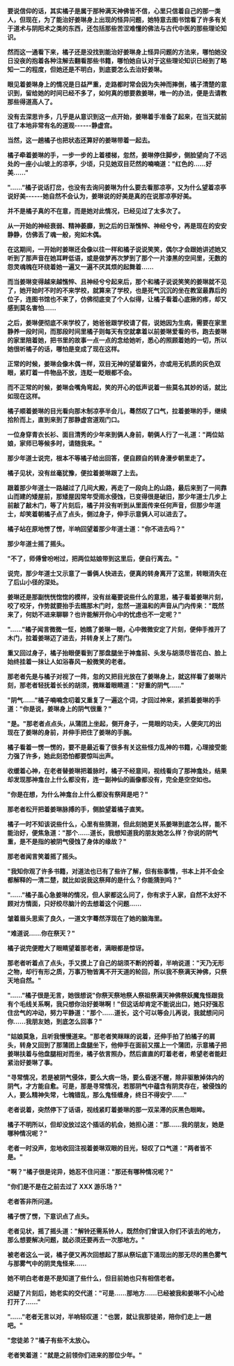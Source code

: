 <link rel="stylesheet" href="../../styles/text.css" />

**要说信仰的话，其实橘子是属于那种满天神佛皆不信，心里只信着自己的那一类人，但现在，为了能治好姜琳身上出现的怪异问题，她特意去图书馆看了许多有关于道术与阴阳术之类的东西，还包括那些苦涩难懂的佛法与古代中医的那些理论知识。**

**然而这一通看下来，橘子还是没找到能治好姜琳身上怪异问题的方法来，哪怕她没日没夜的抱着各种注解去翻看那些书籍，哪怕她自认对于这些理论知识已经到了略知一二的程度，但她还是不明白，到底要怎么去治好姜琳。**

**眼见着姜琳身上的情况是日益严重，走路都时常会因为失神而摔倒，橘子清楚的意识到，留给她的时间已经不多了，如何真的想要救姜琳，唯一的办法，便是去请教那些得道高人了。**

**没有去深思许多，几乎是从意识到这一点开始，姜琳着手准备了起来，在当天就前往了本地非常有名的道观------静虚宫。**

**当然，这一趟橘子也把状态还算好的姜琳带着一起去。**

**橘子牵着姜琳的手，一步一步的上着楼梯，忽然，姜琳停住脚步，侧脸望向了不远处的一座小山坡上的凉亭，少顷，只见她双目茫然的喃喃道："红色的......好美......"**

**"......"橘子说话打岔，也没有去询问姜琳为什么要去看那凉亭，又为什么望着凉亭说好美------她自然不会认为，姜琳说的好美是真的在说那凉亭好美。**

**并不是橘子真的不在意，而是她对此情况，已经见过了太多次了。**

**从一开始的神经衰弱、精神萎靡，到之后的日渐憔悴、神经兮兮，再是现在的安安静静，仿佛丢了魂一般，宛如木偶。**

**在这期间，一开始时姜琳还会像以往一样和橘子说说笑笑，偶尔才会跟她讲述她又听到了那声音在她耳畔低语，或是做梦再次梦到了那个一片漆黑的空间里，无数的怨灵魂魄在环绕着她一遍又一遍不厌其烦的起舞着......**

**而当姜琳变得越来越憔悴、且神经兮兮起来后，那个和橘子说说笑笑的姜琳就不见了，她开始时不时的不来学校，就算来了学校，也是死气沉沉的坐在教室最靠后的位子，连图书馆也不来了，仿佛彻底变了个人似得，让橘子看着心底揪的疼，却又感到莫名害怕......**

**之后，姜琳便彻底不来学校了，她爸爸跟学校请了假，说她因为生病，需要在家里静养一段时间，而那段时间里橘子则每天有空就拿着以前姜琳爱看的书，跑去姜琳的家里陪着她，把书里的故事一点一点的念给她听，悉心的照顾着她的一切，所以她很听橘子的话，哪怕是变成了现在这样。**

**正常的时候，姜琳会像木偶一样，双目无神的望着窗外，亦或用无机质的灰色双眼，紧盯着一件物品不放，连眨一眨眼都不会。**

**而不正常的时候，姜琳会嘴角弯起，笑的开心的低声说着一些莫名其妙的话，就比如现在这样。**

**橘子顺着姜琳的目光看向那木制凉亭半会儿，蓦然叹了口气，拉着姜琳的手，继续拾阶而上，直到来到了那静虚宫道观门口。**

**一位身穿青衣长衫、面目清秀的少年来到俩人身前，朝俩人行了一礼道："两位姑娘，家师已等候多时，请随我来。"**

**那少年道士说完，根本不等橘子给出回答，便自顾自的转身漫步朝里走了。**

**橘子见状，没有丝毫犹豫，便拉着姜琳跟了上去。**

**跟着那少年道士一路越过了几间大殿，再走了一段向上的山路，最后来到了一间靠山而建的矮屋前，那矮屋因常年受雨水侵蚀，已变得很是破旧，那少年道士几步上前敲了敲木门，等了片刻后，橘子并没有听到从里面传来任何声音，但那少年道士，却笑着朝橘子点了点头，侧过身子，伸手示意俩人可以进去了。**

**橘子站在原地愣了愣，半响回望着那少年道士道："你不进去吗？"**

**那少年道士摇了摇头。**

**"不了，师傅曾吩咐过，把两位姑娘带到这里后，便自行离去。"**

**说完，那少年道士又示意了一番俩人快进去，便真的转身离开了这里，转眼消失在了后山小径的深处。**

**姜琳还是那副恍恍惚惚的模样，没有丝毫要说些什么的意思，橘子看着姜琳片刻，咬了咬牙，作势就要抬手去瞧那木门时，忽然一道温和的声音从门内传来："既然来了，何妨不进来聊聊？也许能解开你心中的忧虑也不一定呢？"**

**"......"橘子闻言微微一怔，她瞧了姜琳一眼，心中微微安定了片刻，便伸手推开了木门，拉着姜琳迈了进去，并转身关上了房门。**

**重又回过身子，橘子抬眼便看到了那盘腿坐于神龛前、头发与胡须尽皆花白、脸上始终挂着一抹让人如浴春风一般微笑的老者。**

**那老者先是与橘子对视了一阵，忽的又把目光放在了姜琳身上，就这样看了姜琳片刻，那老者轻抚着长长的胡须，微眯着眼睛道："好重的阴气......"**

**"阴气......"橘子喃喃念叨着又重复了一遍这个词，才回过神来，紧抓着姜琳的手道："你是说，姜琳身上的阴气很重？"**

**"是。"那老者点点头，从蒲团上坐起，侧开身子，一晃眼的功夫，人便突兀的出现在了姜琳的身前，并伸手把住了姜琳的手腕。**

**橘子看着一愣一愣的，要不是最近看了很多有关这些怪力乱神的书籍，心理接受能力强了许多，她此刻恐怕都要惊叫出声。**

**收缓着心神，在老者替姜琳把着脉时，橘子不经意间，视线看向了那神龛处，结果却发现那神龛台上什么都没有，连一副神仙的画像都没有，完全是空空如也。**

**"你是在想，为什么神龛台上什么都没有祭拜是吧？"**

**那老者松开把着姜琳脉搏的手，侧脸望着橘子直笑。**

**橘子一时不知该说些什么，心里有些猜测，但此刻她更关系姜琳到底怎么样，能不能治好，便焦急道："那个......道长，我想知道我的朋友她怎么样？你说的阴气重，是不是指的被阴气侵蚀了身体的缘故？"**

**那老者闻言笑着摇了摇头。**

**"我知你观了许多书籍，对道法也已有了些许了解，但有些事情，书本上并不会全都解释的一清二楚，就比如说我这祭拜的是什么？你能猜到吗？"**

**"......"橘子虽心急姜琳的情况，但人家都这么问了，你有求于人家，自然不太好不顾对方情面，只好绞尽脑汁的去想着这个问题......**

**皱着眉头思索了良久，一道文字蓦然浮现在了她的脑海里。**

**"难道说......你在祭天？"**

**橘子说完便瞪大了眼睛望着那老者，满眼都是惊讶。**

**那老者听着点了点头，手又摸上了自己的胡须不断的捋着，半响说道："天乃无形之物，却行有形之质，万事万物皆离不开天道的轮回，所以我不祭满天神佛，只祭天地自然。"**

**"......"橘子很是无言，她很想说"你祭天祭地祭人祭祖祭满天神佛祭妖魔鬼怪跟我有个毛线关系啊，我只想你治好姜琳啊！"但这话却肯定不能说出口，她只好强忍住岔气的冲动，努力平静道："那个......道长，这个可以等会儿再说，我就想问问你......我朋友她，到底怎么回事？"**

**"姑娘莫急，且听我慢慢道来。"那老者笑眯眯的说着，还伸手拍了拍橘子的肩头，转身又回到了那蒲团上盘腿坐下，他伸手在面前又摆上一个蒲团，示意橘子把姜琳扶着与他盘腿相对而坐，橘子依言照办，然后直直的盯着老者，希望老者能赶紧治好姜琳了事。**

**"寻常情况，若是被阴气侵体，要么大病一场，要么昏迷不醒，除非驱散掉体内的阴气，才方能自愈。可是，那是寻常情况，若那阴气中蕴含有阴灵存在，被侵蚀的人，要么精神失常，七魄错乱，那么鬼怪缠身，终日不得安宁......"**

**老者说着，突然停下了话语，视线紧盯着姜琳的那一双呆滞的灰黑色眼眸。**

**橘子不明所以，但却没放过这个插话的机会，她担心道："那......我的朋友，她是哪种情况呢？"**

**老者一时没声，忽地收回注视着姜琳双眼的目光，轻叹了口气道："两者皆不是。"**

**"啊？"橘子很是诧异，她忍不住问道："那还有哪种情况呢？"**

**"你们是不是在之前去过了 XXX 游乐场？"**

**老者答非所问道。**

**橘子愣了愣，下意识点了点头。**

**老者见状，摇了摇头道："解铃还需系铃人，既然你们曾误入你们不该去的地方，那么想要解决问题，就必须还要再去一次那地方。"**

**被老者这么一说，橘子便又再次回想起了那从祭坛底下涌现出的那无尽的黑色雾气与那雾气中的阴灵鬼怪来......**

**她不明白老者是不是知道了些什么，但目前她也只有相信老者。**

**迟疑了片刻后，她老实的交代道："可是......那地方......已经被我和姜琳不小心给打开了......"**

**"......"老者无言以对，半响轻叹道："也罢，就让我那徒弟，陪你们走上一趟吧。"**

**"您徒弟？"橘子有些不太放心。**

**老者笑着道："就是之前领你们进来的那位少年。"**
